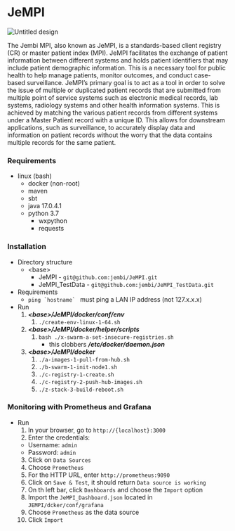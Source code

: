 # JeMPI

![Untitled design](https://user-images.githubusercontent.com/41700488/158391814-b78219dc-0359-4024-b7bd-2dec792b5b15.png)

The Jembi MPI, also known as JeMPI, is a standards-based client registry (CR) or master patient index (MPI). JeMPI facilitates the exchange of patient information between different systems and holds patient identifiers that may include patient demographic information. This is a necessary tool for public health to help manage patients, monitor outcomes, and conduct case-based surveillance. JeMPI’s primary goal is to act as a tool in order to solve the issue of multiple or duplicated patient records that are submitted from multiple point of service systems such as electronic medical records, lab systems, radiology systems and other health information systems. This is achieved by matching the various patient records from different systems under a Master Patient record with a unique ID. This allows for downstream applications, such as surveillance, to accurately display data and information on patient records without the worry that the data contains multiple records for the same patient.

### Requirements

- linux (bash)
  - docker (non-root)
  - maven
  - sbt
  - java 17.0.4.1
  - python 3.7
    - wxpython
    - requests

### Installation

- Directory structure
  - \<base>
    - JeMPI - `git@github.com:jembi/JeMPI.git`
    - JeMPI_TestData - `git@github.com:jembi/JeMPI_TestData.git`
- Requirements
  - `` ping `hostname`  `` must ping a LAN IP address (not 127.x.x.x)
- Run
  1. **_\<base>/JeMPI/docker/conf/env_**
     1. `./create-env-linux-1-64.sh`
  2. **_\<base>/JeMPI/docker/helper/scripts_**
     1. `bash ./x-swarm-a-set-insecure-registries.sh`
        - this clobbers **_/etc/docker/daemon.json_**
  3. **_\<base>/JeMPI/docker_**
     1. `./a-images-1-pull-from-hub.sh`
     2. `./b-swarm-1-init-node1.sh`
     3. `./c-registry-1-create.sh`
     4. `./c-registry-2-push-hub-images.sh`
     5. `./z-stack-3-build-reboot.sh`

### Monitoring with Prometheus and Grafana

- Run
  1. In your browser, go to `http://{localhost}:3000`
  2. Enter the credentials:
  - Username: `admin`
  - Password: `admin`
  3. Click on `Data Sources`
  4. Choose `Prometheus`
  5. For the HTTP URL, enter `http://prometheus:9090`
  6. Click on `Save & Test`, it should return `Data source is working`
  7. On th left bar, click `Dashboards` and choose the `Import` option
  8. Import the `JeMPI_Dashboard.json` located in `JEMPI/dcker/conf/grafana`
  9. Choose `Prometheus` as the data source
  10. Click `Import`
